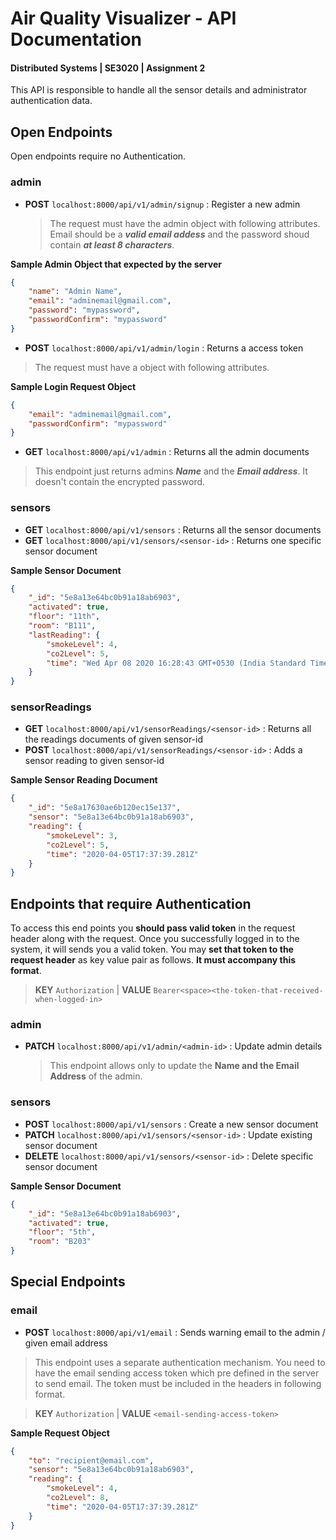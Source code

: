 # Air Quality Visualizer - API Documentation

#### Distributed Systems | SE3020 | Assignment 2

This API is responsible to handle all the sensor details and administrator authentication data.

## Open Endpoints

Open endpoints require no Authentication.

### admin

-   **POST** `localhost:8000/api/v1/admin/signup` : Register a new admin
    > The request must have the admin object with following attributes. Email should be a **_valid email addess_** and the password shoud contain **_at least 8 characters_**.

**Sample Admin Object that expected by the server**

```json
{
	"name": "Admin Name",
	"email": "adminemail@gmail.com",
	"password": "mypassword",
	"passwordConfirm": "mypassword"
}
```

-   **POST** `localhost:8000/api/v1/admin/login` : Returns a access token

> The request must have a object with following attributes.

**Sample Login Request Object**

```json
{
	"email": "adminemail@gmail.com",
	"passwordConfirm": "mypassword"
}
```

-   **GET** `localhost:8000/api/v1/admin` : Returns all the admin documents

> This endpoint just returns admins **_Name_** and the **_Email address_**. It doesn't contain the encrypted password.

### sensors

-   **GET** `localhost:8000/api/v1/sensors` : Returns all the sensor documents
-   **GET** `localhost:8000/api/v1/sensors/<sensor-id>` : Returns one specific sensor document

**Sample Sensor Document**

```json
{
	"_id": "5e8a13e64bc0b91a18ab6903",
	"activated": true,
	"floor": "11th",
	"room": "B111",
	"lastReading": {
		"smokeLevel": 4,
		"co2Level": 5,
		"time": "Wed Apr 08 2020 16:28:43 GMT+0530 (India Standard Time)"
	}
}
```

### sensorReadings

-   **GET** `localhost:8000/api/v1/sensorReadings/<sensor-id>` : Returns all the readings documents of given sensor-id
-   **POST** `localhost:8000/api/v1/sensorReadings/<sensor-id>` : Adds a sensor reading to given sensor-id

**Sample Sensor Reading Document**

```json
{
	"_id": "5e8a17630ae6b120ec15e137",
	"sensor": "5e8a13e64bc0b91a18ab6903",
	"reading": {
		"smokeLevel": 3,
		"co2Level": 5,
		"time": "2020-04-05T17:37:39.281Z"
	}
}
```

## Endpoints that require Authentication

To access this end points you **should pass valid token** in the request header along with the request. Once you successfully logged in to the system, it will sends you a valid token. You may **set that token to the request header** as key value pair as follows. **It must accompany this format**.

> **KEY** `Authorization` | **VALUE** `Bearer<space><the-token-that-received-when-logged-in>`

### admin

-   **PATCH** `localhost:8000/api/v1/admin/<admin-id>` : Update admin details
    > This endpoint allows only to update the **Name and the Email Address** of the admin.

### sensors

-   **POST** `localhost:8000/api/v1/sensors` : Create a new sensor document
-   **PATCH** `localhost:8000/api/v1/sensors/<sensor-id>` : Update existing sensor document
-   **DELETE** `localhost:8000/api/v1/sensors/<sensor-id>` : Delete specific sensor document

**Sample Sensor Document**

```json
{
	"_id": "5e8a13e64bc0b91a18ab6903",
	"activated": true,
	"floor": "5th",
	"room": "B203"
}
```

## Special Endpoints

### email

-   **POST** `localhost:8000/api/v1/email` : Sends warning email to the admin / given email address

> This endpoint uses a separate authentication mechanism. You need to have the email sending access token which pre defined in the server to send email. The token must be included in the headers in following format.

> **KEY** `Authorization` | **VALUE** `<email-sending-access-token>`

**Sample Request Object**

```json
{
	"to": "recipient@email.com",
	"sensor": "5e8a13e64bc0b91a18ab6903",
	"reading": {
		"smokeLevel": 4,
		"co2Level": 8,
		"time": "2020-04-05T17:37:39.281Z"
	}
}
```
